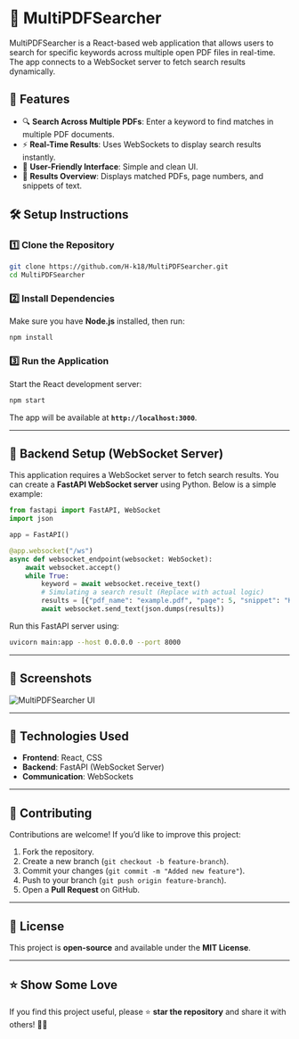 # 📄 MultiPDFSearcher

MultiPDFSearcher is a React-based web application that allows users to search for specific keywords across multiple open PDF files in real-time. The app connects to a WebSocket server to fetch search results dynamically.

## 🚀 Features
- 🔍 **Search Across Multiple PDFs**: Enter a keyword to find matches in multiple PDF documents.
- ⚡ **Real-Time Results**: Uses WebSockets to display search results instantly.
- 🎨 **User-Friendly Interface**: Simple and clean UI.
- 📄 **Results Overview**: Displays matched PDFs, page numbers, and snippets of text.

## 🛠️ Setup Instructions

### 1️⃣ Clone the Repository
```sh
git clone https://github.com/H-k18/MultiPDFSearcher.git
cd MultiPDFSearcher
```

### 2️⃣ Install Dependencies
Make sure you have **Node.js** installed, then run:
```sh
npm install
```

### 3️⃣ Run the Application
Start the React development server:
```sh
npm start
```
The app will be available at **`http://localhost:3000`**.

---

## 🔧 Backend Setup (WebSocket Server)
This application requires a WebSocket server to fetch search results. You can create a **FastAPI WebSocket server** using Python. Below is a simple example:

```python
from fastapi import FastAPI, WebSocket
import json

app = FastAPI()

@app.websocket("/ws")
async def websocket_endpoint(websocket: WebSocket):
    await websocket.accept()
    while True:
        keyword = await websocket.receive_text()
        # Simulating a search result (Replace with actual logic)
        results = [{"pdf_name": "example.pdf", "page": 5, "snippet": "Keyword found in context..."}]
        await websocket.send_text(json.dumps(results))
```

Run this FastAPI server using:
```sh
uvicorn main:app --host 0.0.0.0 --port 8000
```

---

## 📸 Screenshots
![MultiPDFSearcher UI](https://via.placeholder.com/800x400?text=MultiPDFSearcher+Screenshot)

---

## 🎨 Technologies Used
- **Frontend**: React, CSS
- **Backend**: FastAPI (WebSocket Server)
- **Communication**: WebSockets

---

## 🤝 Contributing
Contributions are welcome! If you’d like to improve this project:
1. Fork the repository.
2. Create a new branch (`git checkout -b feature-branch`).
3. Commit your changes (`git commit -m "Added new feature"`).
4. Push to your branch (`git push origin feature-branch`).
5. Open a **Pull Request** on GitHub.

---

## 📜 License
This project is **open-source** and available under the **MIT License**.

---

## ⭐ Show Some Love
If you find this project useful, please ⭐ **star the repository** and share it with others! 🚀🔥
